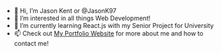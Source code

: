 - 👋 Hi, I’m Jason Kent or @JasonK97
- 👀 I’m interested in all things Web Development!
- 🌱 I’m currently learning React.js with my Senior Project for University
- 📫 Check out <a href="https://jasonkent.dev/" target="_blank">My Portfolio Website</a> for more about me and how to contact me!
